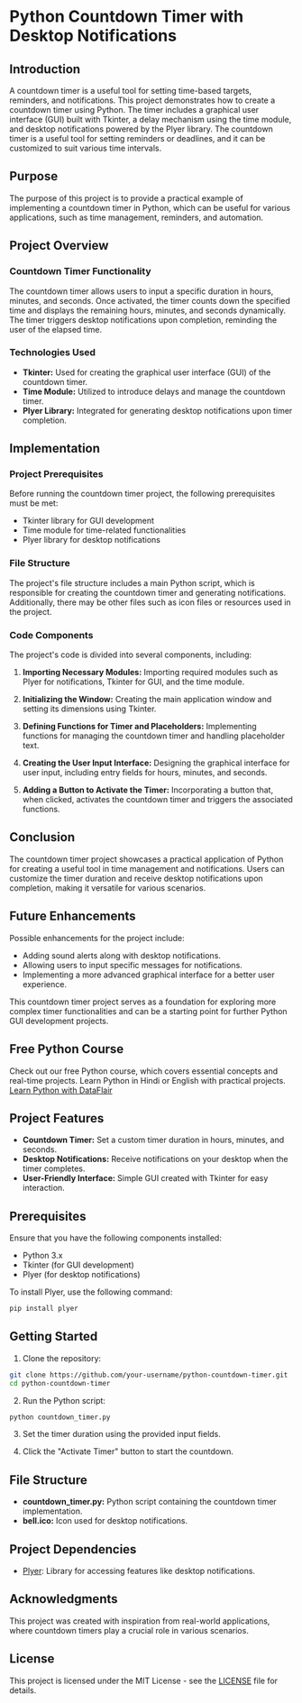 # Python Countdown Timer with Desktop Notifications

## Introduction

A countdown timer is a useful tool for setting time-based targets, reminders, and notifications. This project demonstrates how to create a countdown timer using Python. The timer includes a graphical user interface (GUI) built with Tkinter, a delay mechanism using the time module, and desktop notifications powered by the Plyer library. The countdown timer is a useful tool for setting reminders or deadlines, and it can be customized to suit various time intervals.

## Purpose

The purpose of this project is to provide a practical example of implementing a countdown timer in Python, which can be useful for various applications, such as time management, reminders, and automation.

## Project Overview

### Countdown Timer Functionality

The countdown timer allows users to input a specific duration in hours, minutes, and seconds. Once activated, the timer counts down the specified time and displays the remaining hours, minutes, and seconds dynamically. The timer triggers desktop notifications upon completion, reminding the user of the elapsed time.

### Technologies Used

- **Tkinter:** Used for creating the graphical user interface (GUI) of the countdown timer.
- **Time Module:** Utilized to introduce delays and manage the countdown timer.
- **Plyer Library:** Integrated for generating desktop notifications upon timer completion.

## Implementation

### Project Prerequisites

Before running the countdown timer project, the following prerequisites must be met:

- Tkinter library for GUI development
- Time module for time-related functionalities
- Plyer library for desktop notifications

### File Structure

The project's file structure includes a main Python script, which is responsible for creating the countdown timer and generating notifications. Additionally, there may be other files such as icon files or resources used in the project.

### Code Components

The project's code is divided into several components, including:

1. **Importing Necessary Modules:** Importing required modules such as Plyer for notifications, Tkinter for GUI, and the time module.

2. **Initializing the Window:** Creating the main application window and setting its dimensions using Tkinter.

3. **Defining Functions for Timer and Placeholders:** Implementing functions for managing the countdown timer and handling placeholder text.

4. **Creating the User Input Interface:** Designing the graphical interface for user input, including entry fields for hours, minutes, and seconds.

5. **Adding a Button to Activate the Timer:** Incorporating a button that, when clicked, activates the countdown timer and triggers the associated functions.

## Conclusion

The countdown timer project showcases a practical application of Python for creating a useful tool in time management and notifications. Users can customize the timer duration and receive desktop notifications upon completion, making it versatile for various scenarios.

## Future Enhancements

Possible enhancements for the project include:

- Adding sound alerts along with desktop notifications.
- Allowing users to input specific messages for notifications.
- Implementing a more advanced graphical interface for a better user experience.

This countdown timer project serves as a foundation for exploring more complex timer functionalities and can be a starting point for further Python GUI development projects.

## Free Python Course

Check out our free Python course, which covers essential concepts and real-time projects. Learn Python in Hindi or English with practical projects. [Learn Python with DataFlair](https://www.dataflair.training/python-course/)

## Project Features

- **Countdown Timer:** Set a custom timer duration in hours, minutes, and seconds.
- **Desktop Notifications:** Receive notifications on your desktop when the timer completes.
- **User-Friendly Interface:** Simple GUI created with Tkinter for easy interaction.

## Prerequisites

Ensure that you have the following components installed:

- Python 3.x
- Tkinter (for GUI development)
- Plyer (for desktop notifications)

To install Plyer, use the following command:

```bash
pip install plyer
```

## Getting Started

1. Clone the repository:

```bash
git clone https://github.com/your-username/python-countdown-timer.git
cd python-countdown-timer
```

2. Run the Python script:

```bash
python countdown_timer.py
```

3. Set the timer duration using the provided input fields.

4. Click the "Activate Timer" button to start the countdown.

## File Structure

- **countdown_timer.py:** Python script containing the countdown timer implementation.
- **bell.ico:** Icon used for desktop notifications.

## Project Dependencies

- [Plyer](https://pypi.org/project/plyer/): Library for accessing features like desktop notifications.

## Acknowledgments

This project was created with inspiration from real-world applications, where countdown timers play a crucial role in various scenarios.

## License

This project is licensed under the MIT License - see the [LICENSE](LICENSE) file for details.
